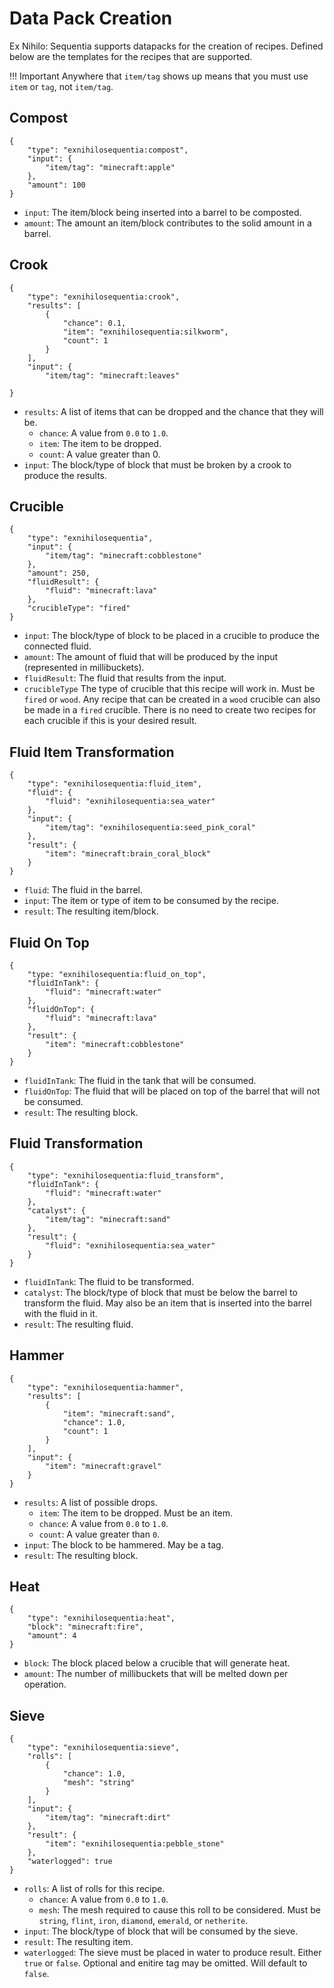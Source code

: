 # Data Pack Creation

Ex Nihilo: Sequentia supports datapacks for the creation of recipes. Defined below are the templates for the recipes that are supported.

!!! Important
    Anywhere that `item/tag` shows up means that you must use `item` or `tag`, not `item/tag`.

## Compost

```lang-json
{
    "type": "exnihilosequentia:compost",
    "input": {
        "item/tag": "minecraft:apple"
    },
    "amount": 100
}
```

- `input`: The item/block being inserted into a barrel to be composted.
- `amount`: The amount an item/block contributes to the solid amount in a barrel.

## Crook

```lang-json
{
    "type": "exnihilosequentia:crook",
    "results": [
        {
            "chance": 0.1,
            "item": "exnihilosequentia:silkworm",
            "count": 1
        }
    ],
    "input": {
        "item/tag": "minecraft:leaves"

}
```

- `results`: A list of items that can be dropped and the chance that they will be.
  - `chance`: A value from `0.0` to `1.0`.
  - `item`: The item to be dropped.
  - `count`: A value greater than 0.
- `input`: The block/type of block that must be broken by a crook to produce the results.

## Crucible

```lang-json
{
    "type": "exnihilosequentia",
    "input": {
        "item/tag": "minecraft:cobblestone"
    },
    "amount": 250,
    "fluidResult": {
        "fluid": "minecraft:lava"
    },
    "crucibleType": "fired"
}
```

- `input`: The block/type of block to be placed in a crucible to produce the connected fluid.
- `amount`: The amount of fluid that will be produced by the input (represented in millibuckets).
- `fluidResult`: The fluid that results from the input.
- `crucibleType` The type of crucible that this recipe will work in. Must be `fired` or `wood`. Any recipe that can be created in a `wood` crucible can also be made in a `fired` crucible. There is no need to create two recipes for each crucible if this is your desired result.

## Fluid Item Transformation

```lang-json
{
    "type": "exnihilosequentia:fluid_item",
    "fluid": {
        "fluid": "exnihilosequentia:sea_water"
    },
    "input": {
        "item/tag": "exnihilosequentia:seed_pink_coral"
    },
    "result": {
        "item": "minecraft:brain_coral_block"
    }
}
```

- `fluid`: The fluid in the barrel.
- `input`: The item or type of item to be consumed by the recipe.
- `result`: The resulting item/block.

## Fluid On Top

```lang-json
{
    "type: "exnihilosequentia:fluid_on_top",
    "fluidInTank": {
        "fluid": "minecraft:water"
    },
    "fluidOnTop": {
        "fluid": "minecraft:lava"
    },
    "result": {
        "item": "minecraft:cobblestone"
    }
}
```
- `fluidInTank`: The fluid in the tank that will be consumed.
- `fluidOnTop`: The fluid that will be placed on top of the barrel that will not be consumed.
- `result`: The resulting block.

## Fluid Transformation

```lang-json
{
    "type": "exnihilosequentia:fluid_transform",
    "fluidInTank": {
        "fluid": "minecraft:water"
    },
    "catalyst": {
        "item/tag": "minecraft:sand"
    },
    "result": {
        "fluid": "exnihilosequentia:sea_water"
    }
}
```

- `fluidInTank`: The fluid to be transformed.
- `catalyst`: The block/type of block that must be below the barrel to transform the fluid. May also be an item that is inserted into the barrel with the fluid in it.
- `result`: The resulting fluid.

## Hammer

```lang-json
{
    "type": "exnihilosequentia:hammer",
    "results": [
        {
            "item": "minecraft:sand",
            "chance": 1.0,
            "count": 1
        }
    ],
    "input": {
        "item": "minecraft:gravel"
    }
}
```

- `results`: A list of possible drops.
    - `item`: The item to be dropped. Must be an item.
    - `chance`: A value from `0.0` to `1.0`.
    - `count`: A value greater than `0`.
- `input`: The block to be hammered. May be a tag.
- `result`: The resulting block.

## Heat

```lang-json
{
    "type": "exnihilosequentia:heat",
    "block": "minecraft:fire",
    "amount": 4
}
```

- `block`: The block placed below a crucible that will generate heat.
- `amount`: The number of millibuckets that will be melted down per operation.

## Sieve

```lang-json
{
    "type": "exnihilosequentia:sieve",
    "rolls": [
        {
            "chance": 1.0,
            "mesh": "string"
        }
    ],
    "input": {
        "item/tag": "minecraft:dirt"
    },
    "result": {
        "item": "exnihilosequentia:pebble_stone"
    },
    "waterlogged": true
}
```

- `rolls`: A list of rolls for this recipe.
    - `chance`: A value from `0.0` to `1.0`.
    - `mesh`: The mesh required to cause this roll to be considered. Must be `string`, `flint`, `iron`, `diamond`, `emerald`, or `netherite`.
- `input`: The block/type of block that will be consumed by the sieve.
- `result`: The resulting item.
- `waterlogged`: The sieve must be placed in water to produce result. Either `true` or `false`. Optional and enitire tag may be omitted. Will default to `false`. 